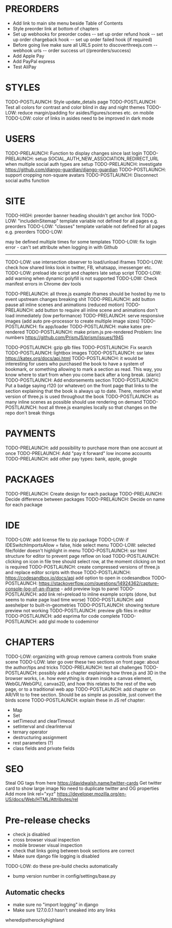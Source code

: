 # PREORDERS

* Add link to main site menu beside Table of Contents
* Style preorder link at bottom of chapters
* Set up webhooks for preorder codes
 -- set up order refund hook
 -- set up order chargeback hook
 -- set up order failed hook (if required)
* Before going live make sure all URLS point to discoverthreejs.com
 -- webhook urls
 -- order success url (/preorders/success)
* Add Apple Pay
* Add PayPal express
* Test AliPay

# STYLES
TODO-POSTLAUNCH: Style update_details page
TODO-POSTLAUNCH: Test all colors for contrast and color blind in day and night themes
TODO-LOW: reduce margin/padding for asides/figures/scenes etc. on mobile
TODO-LOW: color of links in asides need to be improved in dark mode

# USERS

TODO-PRELAUNCH: Function to display changes since last login
TODO-PRELAUNCH: setup SOCIAL_AUTH_NEW_ASSOCIATION_REDIRECT_URL when multiple social auth types are setup
TODO-PRELAUNCH: investigate https://github.com/django-guardian/django-guardian
TODO-POSTLAUNCH: support cropping non-square avatars
TODO-POSTLAUNCH: Disconnect social auths function

# SITE
TODO-HIGH: preorder banner heading shouldn't get anchor link
TODO-LOW: "includeInSitemap" template variable not defined for all pages e.g. preorders
TODO-LOW: "classes" template variable not defined for all pages e.g. preorders
TODO-LOW: <main> may be defined multiple times for some templates
TODO-LOW: fix login error - can't set attribute when logging in with Github
****
TODO-LOW: use intersection observer to load/unload iframes
TODO-LOW: check how shared links look in twitter, FB, whatsapp, imessenger etc.
TODO-LOW: preload ide script and chapters late setup script
TODO-LOW: add warning when dynamic polyfill is not supported
TODO-LOW: Check manifest errors in Chrome dev tools

TODO-PRELAUNCH: all three.js example iframes should be hosted by me to event upstream changes breaking shit
TODO-PRELAUNCH: add button pause all inline scenes and animations (reduced motion)
TODO-PRELAUNCH: add button to require all inline scene and animations don't load immediately (low performance)
TODO-PRELAUNCH: serve responsive images (add auto pre-processor to create multiple image sizes)
TODO-POSTLAUNCH: fix app/loader
TODO-POSTLAUNCH: make katex pre-rendered
TODO-POSTLAUNCH: make prism.js pre-rendered
Problem: line numbers https://github.com/PrismJS/prism/issues/1945

TODO-POSTLAUNCH: gzip glb files
TODO-POSTLAUNCH: Fix search
TODO-POSTLAUNCH: lightbox images
TODO-POSTLAUNCH: ssr latex https://katex.org/docs/api.html
TODO-POSTLAUNCH: it would be interesting for users who purchased the book to have a system of bookmark, or something allowing to mark a section as read. This way, you know where to start from when you come back after a long break. (alaric)
TODO-POSTLAUNCH: Add endorsements section
TODO-POSTLAUNCH: Put a badge saying r120 (or whatever) on the front page that links to the section explaining that the book is always up to date. There, mention what version of three.js is used throughout the book
TODO-POSTLAUNCH: as many inline scenes as possible should use rendering on demand
TODO-POSTLAUNCH: host all three.js examples locally so that changes on the repo don't break things

# PAYMENTS

TODO-PRELAUNCH: add possibility to purchase more than one account at once
TODO-PRELAUNCH: Add "pay it forward" low income accounts
TODO-PRELAUNCH: add other pay types: bank, apple, google

# PACKAGES

TODO-PRELAUNCH: Create design for each package
TODO-PRELAUNCH: Decide difference between packages
TODO-PRELAUNCH: Decide on name for each package

# IDE

TODO-LOW: add license file to zip package
TODO-LOW: if IDESwitchImportsAllow = false, hide select menu
TODO-LOW: selected file/folder doesn't highlight in menu
TODO-POSTLAUNCH: ssr html structure for editor to prevent page reflow on load
TODO-POSTLAUNCH: clicking on icon in file tree should select row, at the moment clicking on text is required
TODO-POSTLAUNCH: create compressed versions of three.js and replace editor scripts with those
TODO-POSTLAUNCH: https://codesandbox.io/docs/api add option to open in codesandbox
TODO-POSTLAUNCH: https://stackoverflow.com/questions/14924362/capture-console-log-of-an-iframe - add preview logs to panel
TODO-POSTLAUNCH: add link rel=preload to inline example scripts (done, but seems to make page load time worse)
TODO-POSTLAUNCH: add axeshelper to built-in-geometries
TODO-POSTLAUNCH: showing texture preview not working
TODO-POSTLAUNCH: preview glb files in editor
TODO-POSTLAUNCH: add esprima for code complete
TODO-POSTLAUNCH: add glsl mode to codemirror

# CHAPTERS

TODO-LOW: organizing with group remove camera controls from snake scene
TODO-LOW: later go over these two sections on front page: about the author/tips and tricks
TODO-PRELAUNCH: test all challenges
TODO-POSTLAUNCH: possibly add a chapter explaining how three.js and 3D in the browser works, i.e. how everything is drawn inside a canvas element, WebGL/WebGPU, canvas2D, and how this relates to the rest of the web page, or to a traditional web app
TODO-POSTLAUNCH: add chapter on AR/VR to to free section. Should be as simple as possible, just convert the birds scene
TODO-POSTLAUNCH: explain these in JS ref chapter:

* Map
* Set
* setTimeout and clearTimeout
* setInterval and clearInterval
* ternary operator
* destructuring assignment
* rest parameters (?)
* class fields and private fields

# SEO

Steal OG tags from here https://davidwalsh.name/twitter-cards
Get twitter card to show large image
No need to duplicate twitter and OG properties
Add more link rel="xyz"
https://developer.mozilla.org/en-US/docs/Web/HTML/Attributes/rel

# Pre-release checks

* check js disabled
* cross browser visual inspection
* mobile browser visual inspection
* check that links going between book sections are correct
* Make sure django file logging is disabled

TODO-LOW: do these pre-build checks automatically
* bump version number in config/settings/base.py

## Automatic checks
* make sure no "import logging" in django
* Make sure 127.0.0.1 hasn't sneaked into any links

wheredipstherockyhighland